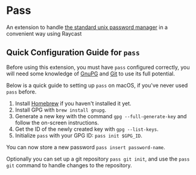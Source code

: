 # Pass

An extension to handle
[the standard unix password manager](https://www.passwordstore.org/)
in a convenient way using Raycast

## Quick Configuration Guide for `pass`

Before using this extension, you must have `pass` configured correctly,
you will need some knowledge of [GnuPG](https://gnupg.org/) and [Git](https://git-scm.com/) to use its full potential.

Below is a quick guide to setting up `pass` on macOS,
if you've never used `pass` before.

1. Install [Homebrew](https://brew.sh/) if you haven't installed it yet.
2. Install GPG with `brew install gnupg`.
3. Generate a new key with the command `gpg --full-generate-key` and follow the on-screen instructions.
4. Get the ID of the newly created key with `gpg --list-keys`.
5. Initialize `pass` with your GPG ID: `pass init $GPG_ID`.

You can now store a new password `pass insert password-name`.

Optionally you can set up a git repository `pass git init`,
and use the `pass git` command to handle changes to the repository.
